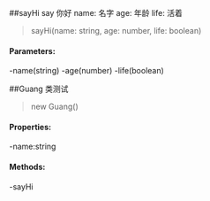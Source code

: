 ##sayHi
say 你好
name: 名字
age: 年龄
life: 活着
>sayHi(name: string, age: number, life: boolean)
#### Parameters:
-name(string)
-age(number)
-life(boolean)

##Guang
类测试
> new Guang()
#### Properties:
-name:string
#### Methods:
-sayHi


